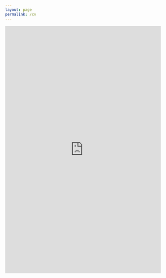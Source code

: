 ```yaml
---
layout: page
permalink: /cv
---
```


<iframe src="https://drive.google.com/file/d/1YGdTUe-JPfWtcxAgAZUOynz5zNMIa8QV/preview" style="background-color: #FFFFFF" width="100%" height="800" frameborder="0"></iframe>
